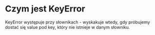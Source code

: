 # Czym jest KeyError  
KeyError występuje przy słownikach - wyskakuje wtedy, gdy próbujemy dostać się value pod key, który nie istnieje w danym słowniku.
